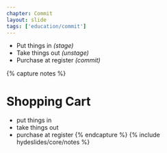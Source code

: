 ```yaml
---
chapter: Commit
layout: slide
tags: ['education/commit']
---
```


* Put things in _(stage)_
* Take things out _(unstage)_
* Purchase at register _(commit)_


{% capture notes %}
# Shopping Cart
* put things in
* take things out 
* purchase at register
{% endcapture %}
{% include hydeslides/core/notes %}
